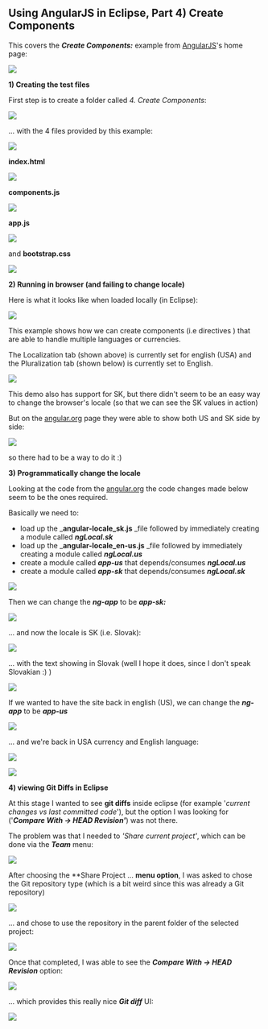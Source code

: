 ## Using AngularJS in Eclipse, Part 4) Create Components

This  covers the _**Create Components:**_ example from [AngularJS](http://angularjs.org/http://angularjs.org/)'s home page:

![](images/Screen_Shot_2014-02-21_at_11_36_51.png)

**1) Creating the test files**  

First step is to create a folder called _4. Create Components_:

![](images/Screen_Shot_2014-02-21_at_11_37_44.png)

... with the 4 files provided by this example:  

![](images/Screen_Shot_2014-02-21_at_11_39_35.png)


**index.html**  

![](images/Screen_Shot_2014-02-21_at_11_42_22.png)

**components.js**  

![](images/Screen_Shot_2014-02-28_at_22_27_26.png)

**app.js**  

![](images/Screen_Shot_2014-02-21_at_11_43_02.png)


and **bootstrap.css**  

![](images/Screen_Shot_2014-02-21_at_11_43_20.png)


**2) Running in browser (and failing to change locale)**  

Here is what it looks like when loaded locally (in Eclipse):

![](images/Screen_Shot_2014-02-21_at_16_48_28.png)

This example shows how we can create components (i.e directives ) that are able to handle multiple languages or currencies.

The Localization tab (shown above) is currently set for english (USA) and the Pluralization tab (shown below) is currently set to English.

![](images/Screen_Shot_2014-02-21_at_16_48_35.png)


This demo also has support for SK, but there didn't seem to be an easy way to change the browser's locale (so that we can see the SK values in action)

But on the [angular.org](http://angular.org/) page they were able to show both US and SK side by side:

![](images/Screen_Shot_2014-02-21_at_16_48_47.png)

so there had to be a way to do it :)

**3) Programmatically change the locale**

Looking at the code from the [angular.org](http://angular.org/) the code changes made below seem to be the ones required.

Basically we need to:

  * load up the _**angular-locale_sk.js** _file followed by immediately creating a module called _**ngLocal.sk**_
  * load up the _**angular-locale_en-us.js** _file followed by immediately creating a module called _**ngLocal.us**_
  * create a module called **_app-us_** that depends/consumes **_ngLocal.us_**
  * create a module called **_app-sk_** that depends/consumes _**ngLocal.sk**_

![](images/Screen_Shot_2014-02-21_at_16_47_13.png)


Then we can change the **_ng-app_** to be _**app-sk:**_

![](images/Screen_Shot_2014-02-21_at_16_47_31.png)

... and now the locale is SK (i.e. Slovak):

![](images/Screen_Shot_2014-02-21_at_16_47_55.png)

... with the text showing in Slovak (well I hope it does, since I don't speak Slovakian :)  )

![](images/Screen_Shot_2014-02-21_at_16_48_01.png)

If we wanted to have the site back in english (US), we can change the **_ng-app_** to be _**app-us**_

![](images/Screen_Shot_2014-02-21_at_16_48_16.png)

... and we're back in USA currency and English language:

![](images/Screen_Shot_2014-02-21_at_16_48_28.png)

![](images/Screen_Shot_2014-02-21_at_16_48_35.png)

**4) viewing Git Diffs in Eclipse**  

At this stage I wanted to see **git diffs** inside eclipse (for example '_current changes vs last committed code_'), but the option I was looking for ('**_Compare With -> HEAD Revision'_**) was not there.

The problem was that I needed to _'Share current project'_, which can be done via the **_Team_** menu:

![](images/Screen_Shot_2014-02-21_at_16_52_16.png)

After choosing the **Share Project ... **menu option**, I was asked to chose the Git repository type (which is a bit weird since this was already a Git repository)

![](images/Screen_Shot_2014-02-21_at_16_52_34.png)

... and chose to use the repository in the parent folder of the selected project:

![](images/Screen_Shot_2014-02-21_at_16_52_52.png)

Once that completed, I was able to see the **_Compare With -> HEAD Revision_** option:

![](images/Screen_Shot_2014-02-24_at_10_56_57.png)

... which provides this really nice **_Git diff_** UI:

![](images/Screen_Shot_2014-02-24_at_10_57_21.png)
